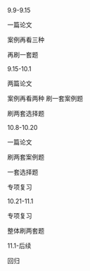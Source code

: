 9.9-9.15  

一篇论文

案例再看三种

再刷一套题



9.15-10.1

两篇论文

案例再看两种 刷一套案例题

刷两套选择题



10.8-10.20

一篇论文

刷两套案例题

一套选择题

专项复习



10.21-11.1

专项复习

整体刷两套题



11.1-后续

回归

